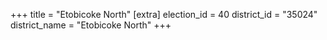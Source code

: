 +++
title = "Etobicoke North"
[extra]
election_id = 40
district_id = "35024"
district_name = "Etobicoke North"
+++
